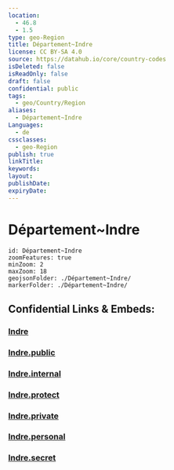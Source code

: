```yaml
---
location:
  - 46.8
  - 1.5
type: geo-Region
title: Département~Indre
license: CC BY-SA 4.0
source: https://datahub.io/core/country-codes
isDeleted: false
isReadOnly: false
draft: false
confidential: public
tags:
  - geo/Country/Region
aliases:
  - Département~Indre
Languages:
  - de
cssclasses:
  - geo-Region
publish: true
linkTitle:
keywords:
layout:
publishDate:
expiryDate:
---
```


# Département~Indre

```leaflet
id: Département~Indre
zoomFeatures: true 
minZoom: 2 
maxZoom: 18
geojsonFolder: ./Département~Indre/
markerFolder: ./Département~Indre/
```


## Confidential Links & Embeds: 

### [Indre](/_Standards/Earth/Continent/Europe/Europe~West/France/regions~France/Val_de_Loire/departments~Val_de_Loire/Indre.md) 

### [Indre.public](/_public/Earth/Continent/Europe/Europe~West/France/regions~France/Val_de_Loire/departments~Val_de_Loire/Indre.public.md) 

### [Indre.internal](/_internal/Earth/Continent/Europe/Europe~West/France/regions~France/Val_de_Loire/departments~Val_de_Loire/Indre.internal.md) 

### [Indre.protect](/_protect/Earth/Continent/Europe/Europe~West/France/regions~France/Val_de_Loire/departments~Val_de_Loire/Indre.protect.md) 

### [Indre.private](/_private/Earth/Continent/Europe/Europe~West/France/regions~France/Val_de_Loire/departments~Val_de_Loire/Indre.private.md) 

### [Indre.personal](/_personal/Earth/Continent/Europe/Europe~West/France/regions~France/Val_de_Loire/departments~Val_de_Loire/Indre.personal.md) 

### [Indre.secret](/_secret/Earth/Continent/Europe/Europe~West/France/regions~France/Val_de_Loire/departments~Val_de_Loire/Indre.secret.md)

